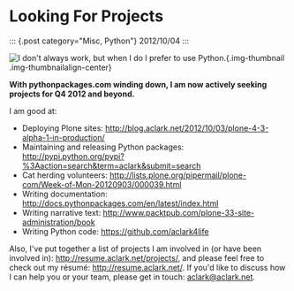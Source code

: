 # Looking For Projects

::: {.post category="Misc, Python"}
2012/10/04
:::

![I don\'t always work, but when I do I prefer to use Python.](/images/use_python.jpg){.img-thumbnail
.img-thumbnailalign-center}

**With pythonpackages.com winding down, I am now actively seeking
projects for Q4 2012 and beyond.**

I am good at:

-   Deploying Plone sites:
    <http://blog.aclark.net/2012/10/03/plone-4-3-alpha-1-in-production/>
-   Maintaining and releasing Python packages:
    <http://pypi.python.org/pypi?%3Aaction=search&term=aclark&submit=search>
-   Cat herding volunteers:
    <http://lists.plone.org/pipermail/plone-com/Week-of-Mon-20120903/000039.html>
-   Writing documentation:
    <http://docs.pythonpackages.com/en/latest/index.html>
-   Writing narrative text:
    <http://www.packtpub.com/plone-33-site-administration/book>
-   Writing Python code: <https://github.com/aclark4life>

Also, I\'ve put together a list of projects I am involved in (or have
been involved in): <http://resume.aclark.net/projects/>, and please feel
free to check out my résumé: <http://resume.aclark.net/>. If you\'d like
to discuss how I can help you or your team, please get in touch:
<aclark@aclark.net>.
